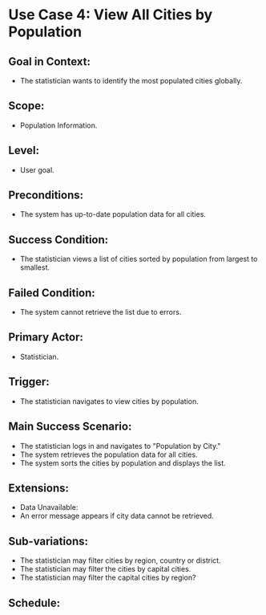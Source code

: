 # Use Case 4: View All Cities by Population 
## Goal in Context: 
- The statistician wants to identify the most populated cities globally. 

## Scope: 
- Population Information. 

## Level: 
- User goal. 

## Preconditions: 
- The system has up-to-date population data for all cities. 

## Success Condition: 
- The statistician views a list of cities sorted by population from largest to smallest. 

## Failed Condition: 
- The system cannot retrieve the list due to errors. 

## Primary Actor: 
- Statistician. 

## Trigger: 
- The statistician navigates to view cities by population. 

## Main Success Scenario: 
- The statistician logs in and navigates to "Population by City." 
- The system retrieves the population data for all cities. 
- The system sorts the cities by population and displays the list. 

## Extensions: 
  - Data Unavailable: 
   - An error message appears if city data cannot be retrieved. 

## Sub-variations: 
- The statistician may filter cities by region, country or district. 
- The statistician may filter the cities by capital cities. 
- The statistician may filter the capital cities by region? 

## Schedule: 

       
